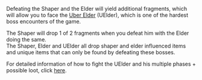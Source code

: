 Defeating the Shaper and the Elder will yield additional fragments, which will allow you to face the [Uber Elder](<https://pathofexile.gamepedia.com/Uber_Elder>) (UElder),
which is one of the hardest boss encounters of the game. <br>
 
The Shaper will drop 1 of 2 fragments when you defeat him with the Elder doing the same. <br> 
The Shaper, Elder and UElder all drop shaper and elder influenced items and unique items that can only be found by defeating these bosses. <br>

For detailed information of how to fight the UElder and his multiple phases + possible loot, click [here](<https://www.poelab.com/the-uber-elder/>).
